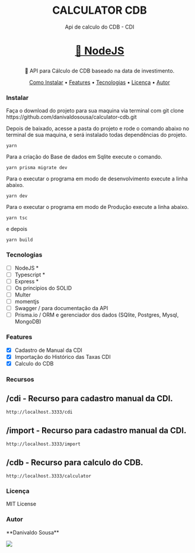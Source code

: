 <h1  align="center"> CALCULATOR CDB </h1>

<p  align="center"> Api de calculo do CDB - CDI </p>

<h1  align="center">

<a  href="https://nodejs.org/">🔗 NodeJS </a>

</h1>

<p  align="center">🚀 API para Cálculo de CDB baseado na data de investimento.</p>
<p  align="center">
<a  href="#instalar">Como Instalar</a> •
<a  href="#features">Features</a> •
<a  href="#tecnologias">Tecnologias</a> •
<a  href="#licença">Licença</a> •
<a  href="#autor">Autor</a>
</p>

### Instalar

<p> Faça o download do projeto para sua maquina via terminal com git clone https://github.com/danivaldosousa/calculator-cdb.git </p>

<p> Depois de baixado, acesse a pasta do projeto e rode o comando abaixo no terminal de sua maquina, e será instalado todas dependências do projeto.</p>

    yarn

<p> Para a criação do Base de dados em Sqlite execute o comando.</p>

    yarn prisma migrate dev

<p> Para o executar o programa em modo de desenvolvimento execute a linha abaixo.</p>

    yarn dev

<p> Para o executar o programa em modo de Produção execute a linha abaixo.</p>

    yarn tsc

e depois

    yarn build

### Tecnologias

- [ ] NodeJS \*
- [ ] Typescript \*
- [ ] Express \*
- [ ] Os principios do SOLID
- [ ] Multer
- [ ] momentjs
- [ ] Swagger / para documentação da API
- [ ] Prisma.io / ORM e gerenciador dos dados (SQlite, Postgres, Mysql, MongoDB)

### Features

- [x] Cadastro de Manual da CDI
- [x] Importação do Histórico das Taxas CDI
- [x] Calculo do CDB

### Recursos

## /cdi - Recurso para cadastro manual da CDI.

    http://localhost.3333/cdi

## /import - Recurso para cadastro manual da CDI.

    http://localhost.3333/import

## /cdb - Recurso para calculo do CDB.

    http://localhost.3333/calculator

### Licença

MIT License

### Autor

<p> **Danivaldo Sousa** </p>

<img  src="https://img.shields.io/static/v1?label=Blog&message=DanivaldoSousa&color=7159c1&style=for-the-badge&logo=ghost"/>
